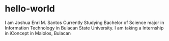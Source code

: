 # hello-world

I am Joshua Enri M. Santos Currently Studying Bachelor of Science major in Information Technology in Bulacan State University. I am taking a Internship in iConcept in Malolos, Bulacan
